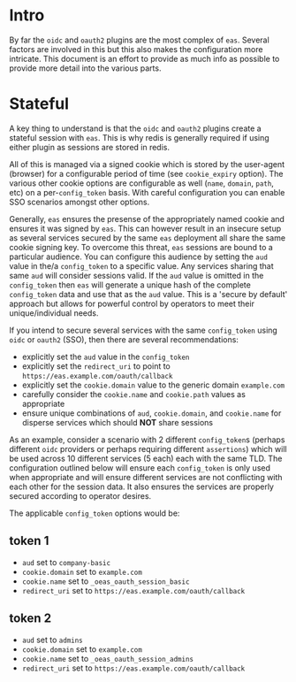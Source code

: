 # Intro

By far the `oidc` and `oauth2` plugins are the most complex of `eas`. Several
factors are involved in this but this also makes the configuration more
intricate. This document is an effort to provide as much info as possible to
provide more detail into the various parts.

# Stateful

A key thing to understand is that the `oidc` and `oauth2` plugins create a
stateful session with `eas`. This is why redis is generally required if using
either plugin as sessions are stored in redis.

All of this is managed via a signed cookie which is stored by the user-agent
(browser) for a configurable period of time (see `cookie_expiry` option). The
various other cookie options are configurable as well
(`name`, `domain`, `path`, etc) on a per-`config_token` basis. With careful
configuration you can enable SSO scenarios amongst other options.

Generally, `eas` ensures the presense of the appropriately named cookie and
ensures it was signed by `eas`. This can however result in an insecure setup as
several services secured by the same `eas` deployment all share the same cookie
signing key. To overcome this threat, `eas` sessions are bound to a particular
audience. You can configure this audience by setting the `aud` value in the/a
`config_token` to a specific value. Any services sharing that same `aud` will
consider sessions valid. If the `aud` value is omitted in the `config_token`
then `eas` will generate a unique hash of the complete `config_token` data and
use that as the `aud` value. This is a 'secure by default' approach but allows
for powerful control by operators to meet their unique/individual needs.

If you intend to secure several services with the same `config_token` using
`oidc` or `oauth2` (SSO), then there are several recommendations:

- explicitly set the `aud` value in the `config_token`
- explicitly set the `redirect_uri` to point to
  `https://eas.example.com/oauth/callback`
- explicitly set the `cookie.domain` value to the generic domain `example.com`
- carefully consider the `cookie.name` and `cookie.path` values as appropriate
- ensure unique combinations of `aud`, `cookie.domain`, and `cookie.name` for
  disperse services which should **NOT** share sessions

As an example, consider a scenario with 2 different `config_token`s (perhaps
different `oidc` providers or perhaps requiring different `assertions`) which
will be used across 10 different services (5 each) each with the same TLD. The
configuration outlined below will ensure each `config_token` is only used when
appropriate and will ensure different services are not conflicting with each
other for the session data. It also ensures the services are properly secured
according to operator desires.

The applicable `config_token` options would be:

## token 1

- `aud` set to `company-basic`
- `cookie.domain` set to `example.com`
- `cookie.name` set to `_oeas_oauth_session_basic`
- `redirect_uri` set to `https://eas.example.com/oauth/callback`

## token 2

- `aud` set to `admins`
- `cookie.domain` set to `example.com`
- `cookie.name` set to `_oeas_oauth_session_admins`
- `redirect_uri` set to `https://eas.example.com/oauth/callback`
